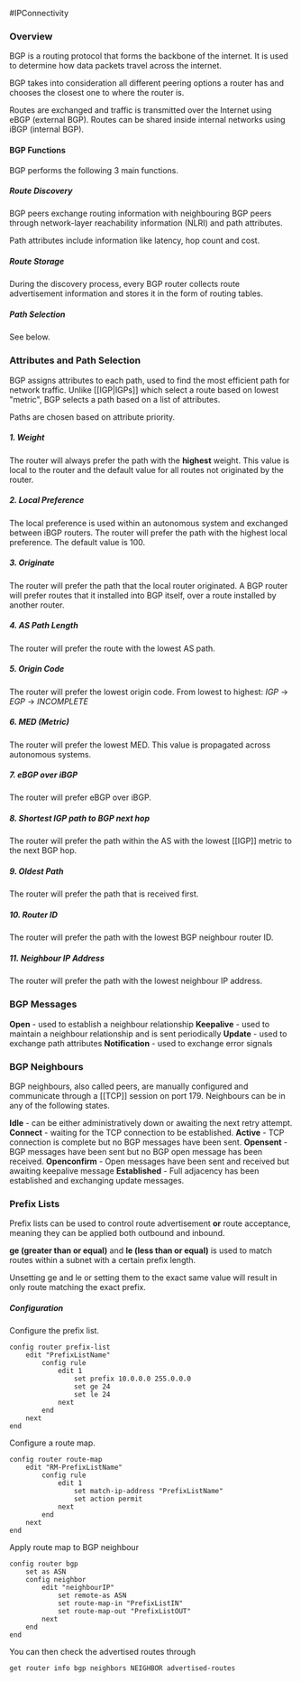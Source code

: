 #IPConnectivity

### Overview
BGP is a routing protocol that forms the backbone of the internet. It is used to determine how data packets travel across the internet.

BGP takes into consideration all different peering options a router has and chooses the closest one to where the router is.

Routes are exchanged and traffic is transmitted over the Internet using eBGP (external BGP). Routes can be shared inside internal networks using iBGP (internal BGP).

#### BGP Functions
BGP performs the following 3 main functions.

##### Route Discovery
BGP peers exchange routing information with neighbouring BGP peers through network-layer reachability information (NLRI) and path attributes.

Path attributes include information like latency, hop count and cost.

##### Route Storage
During the discovery process, every BGP router collects route advertisement information and stores it in the form of routing tables.

##### Path Selection
See below.

### Attributes and Path Selection
BGP assigns attributes to each path, used to find the most efficient path for network traffic.
Unlike [[IGP|IGPs]] which select a route based on lowest "metric", BGP selects a path based on a list of attributes.

Paths are chosen based on attribute priority.

##### 1. Weight
The router will always prefer the path with the **highest** weight. This value is local to the router and the default value for all routes not originated by the router.

##### 2. Local Preference
The local preference is used within an autonomous system and exchanged between iBGP routers. The router will prefer the path with the highest local preference. The default value is 100.

##### 3. Originate
The router will prefer the path that the local router originated. A BGP router will prefer routes that it installed into BGP itself, over a route installed by another router.

##### 4. AS Path Length
The router will prefer the route with the lowest AS path.

##### 5. Origin Code
The router will prefer the lowest origin code.
From lowest to highest: *IGP* -> *EGP* -> *INCOMPLETE*

##### 6. MED (Metric)
The router will prefer the lowest MED. This value is propagated across autonomous systems.

##### 7. eBGP over iBGP
The router will prefer eBGP over iBGP. 

##### 8. Shortest IGP path to BGP next hop
The router will prefer the path within the AS with the lowest [[IGP]] metric to the next BGP hop.

##### 9. Oldest Path
The router will prefer the path that is received first.

##### 10. Router ID
The router will prefer the path with the lowest BGP neighbour router ID.

##### 11. Neighbour IP Address
The router will prefer the path with the lowest neighbour IP address.

### BGP Messages
**Open** - used to establish a neighbour relationship
**Keepalive** - used to maintain a neighbour relationship and is sent periodically
**Update** - used to exchange path attributes
**Notification** - used to exchange error signals

### BGP Neighbours
BGP neighbours, also called peers, are manually configured and communicate through a [[TCP]] session on port 179.
Neighbours can be in any of the following states.

**Idle** - can be either administratively down or awaiting the next retry attempt.
**Connect** - waiting for the TCP connection to be established.
**Active** - TCP connection is complete but no BGP messages have been sent.
**Opensent** - BGP messages have been sent but no BGP open message has been received.
**Openconfirm** - Open messages have been sent and received but awaiting keepalive message
**Established** - Full adjacency has been established and exchanging update messages.

### Prefix Lists
Prefix lists can be used to control route advertisement **or** route acceptance, meaning they can be applied both outbound and inbound. 

**ge (greater than or equal)** and **le (less than or equal)** is used to match routes within a subnet with a certain prefix length.

Unsetting ge and le or setting them to the exact same value will result in only route matching the exact prefix.
##### Configuration
Configure the prefix list.
```fortios
config router prefix-list
	edit "PrefixListName"
		config rule
			edit 1
				set prefix 10.0.0.0 255.0.0.0
				set ge 24
				set le 24
			next
		end
	next
end
```

Configure a route map.
```fortios
config router route-map
	edit "RM-PrefixListName"
		config rule
			edit 1
				set match-ip-address "PrefixListName"
				set action permit
			next
		end
	next
end
```

Apply route map to BGP neighbour
```fortios
config router bgp
	set as ASN
	config neighbor
		edit "neighbourIP"
			set remote-as ASN
			set route-map-in "PrefixListIN"
			set route-map-out "PrefixListOUT"
		next
	end
end
```

You can then check the advertised routes through
```fortios
get router info bgp neighbors NEIGHBOR advertised-routes
```